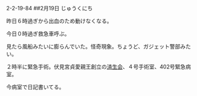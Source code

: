 2-2-19-84
##2月19日
じゅうくにち



昨日６時過ぎから出血のため動けなくなる。

今日０時過ぎ救急車呼ぶ。

見たら風船みたいに膨らんでいた。怪奇現象。ちょうど、ガジェット警部みたい。

２時半に緊急手術。伏見宮貞愛親王創立の<a href=https://www.saiseikai-shiga.jp/about/yurai.html>済生会</a>、４号手術室、402号緊急病室。

今病室で日記書いてる。
<!-- 84 -->
